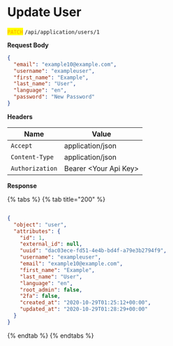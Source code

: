 # Update User

<mark style="color:orange;">`PATCH`</mark> `/api/application/users/1`

**Request Body**

```json
{
  "email": "example10@example.com",
  "username": "exampleuser",
  "first_name": "Example",
  "last_name": "User",
  "language": "en",
  "password": "New Password"
}
```

**Headers**

| Name            | Value                  |
| --------------- | ---------------------- |
| `Accept`        | application/json       |
| `Content-Type`  | application/json       |
| `Authorization` | Bearer \<Your Api Key> |

**Response**

{% tabs %}
{% tab title="200" %}
```json

{
  "object": "user",
  "attributes": {
    "id": 1,
    "external_id": null,
    "uuid": "dac03ece-fd51-4e4b-bd4f-a79e3b2794f9",
    "username": "exampleuser",
    "email": "example10@example.com",
    "first_name": "Example",
    "last_name": "User",
    "language": "en",
    "root_admin": false,
    "2fa": false,
    "created_at": "2020-10-29T01:25:12+00:00",
    "updated_at": "2020-10-29T01:28:29+00:00"
  }
}
```
{% endtab %}
{% endtabs %}
